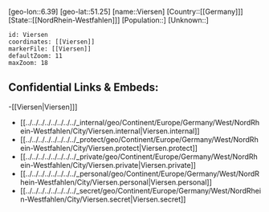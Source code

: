 ﻿---
location: [51.25,6.39]
mapzoom: [7,12] 
mapmarker: city 
type: City
tags:
- geo/City


SpocWebEntityId: 35279
isDeleted: false
confidential: public

---
[geo-lon::6.39]
[geo-lat::51.25]
[name::Viersen]
[Country::[[Germany]]]
[State::[[NordRhein-Westfahlen]]]
[Population::]
[Unknown::]


```leaflet
id: Viersen
coordinates: [[Viersen]]
markerFile: [[Viersen]]
defaultZoom: 11 
maxZoom: 18
```


## Confidential Links & Embeds: 
-[[Viersen|Viersen]]] 
- [[../../../../../../../../_internal/geo/Continent/Europe/Germany/West/NordRhein-Westfahlen/City/Viersen.internal|Viersen.internal]] 
- [[../../../../../../../../_protect/geo/Continent/Europe/Germany/West/NordRhein-Westfahlen/City/Viersen.protect|Viersen.protect]] 
- [[../../../../../../../../_private/geo/Continent/Europe/Germany/West/NordRhein-Westfahlen/City/Viersen.private|Viersen.private]] 
- [[../../../../../../../../_personal/geo/Continent/Europe/Germany/West/NordRhein-Westfahlen/City/Viersen.personal|Viersen.personal]] 
- [[../../../../../../../../_secret/geo/Continent/Europe/Germany/West/NordRhein-Westfahlen/City/Viersen.secret|Viersen.secret]] 
